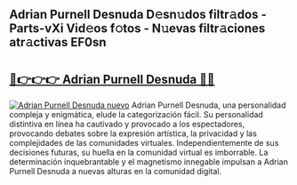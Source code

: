 ## Adrian Purnell Desnuda D𝚎sn𝚞dos filtr𝚊dos - Parts-vXi Vid𝚎os f𝚘tos - N𝚞evas filtr𝚊ciones atr𝚊ctivas EF0sn

# <h2><a href="http://mbarsl.tromn.icu/?c=Adrian+Purnell+Desnuda">🔗👉👉👉 Adrian Purnell Desnuda 🔗🔗</a></h2>

[![Adrian Purnell Desnuda nuevo](https://i.imgur.com/pEAQMta.gif)](http://mbarsl.tromn.icu/?c=Adrian+Purnell+Desnuda)
Adrian Purnell Desnuda, una personalidad compleja y enigmática, elude la categorización fácil. Su personalidad distintiva en línea ha cautivado y provocado a los espectadores, provocando debates sobre la expresión artística, la privacidad y las complejidades de las comunidades virtuales. Independientemente de sus decisiones futuras, su huella en la comunidad virtual es imborrable. La determinación inquebrantable y el magnetismo innegable impulsan a Adrian Purnell Desnuda a nuevas alturas en la comunidad digital.
